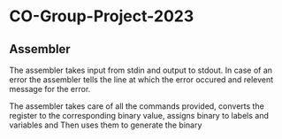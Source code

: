# CO-Group-Project-2023
## Assembler
The assembler takes input from stdin and output to stdout.
In case of an error the assembler tells the line at which the error occured and relevent message for the error.

The assembler takes care of all the commands provided, converts the register to the corresponding binary value, assigns binary to labels and variables and Then uses them to generate the binary 
